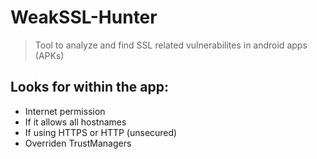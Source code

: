 # WeakSSL-Hunter
> Tool to analyze and find SSL related vulnerabilites in android apps (APKs)   
## Looks for within the app:
- Internet permission
- If it allows all hostnames
- If using HTTPS or HTTP (unsecured)
- Overriden TrustManagers 
